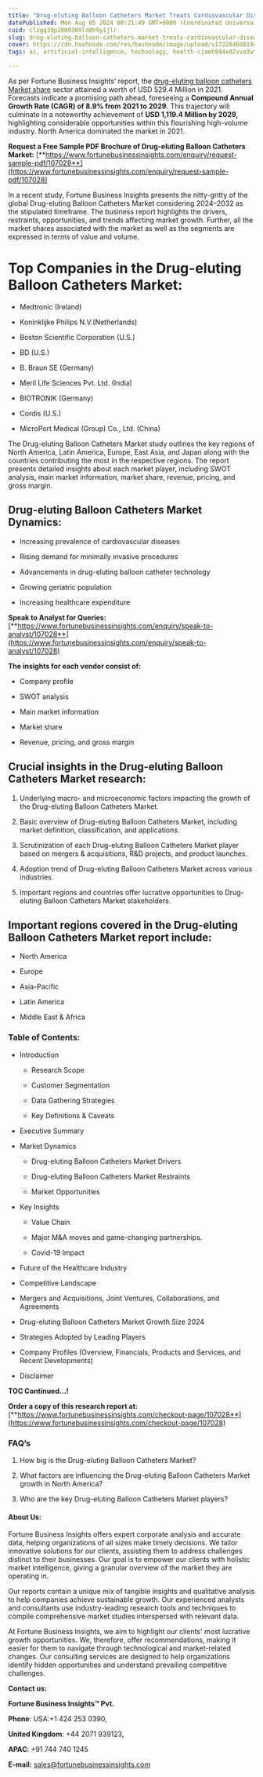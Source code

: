 ```yaml
---
title: "Drug-eluting Balloon Catheters Market Treats Cardiovascular Diseases with Minimally Invasive Solutions"
datePublished: Mon Aug 05 2024 08:21:49 GMT+0000 (Coordinated Universal Time)
cuid: clzgq39p2000309ld0h9y1jlr
slug: drug-eluting-balloon-catheters-market-treats-cardiovascular-diseases-with-minimally-invasive-solutions
cover: https://cdn.hashnode.com/res/hashnode/image/upload/v1722846081949/b21381d8-6c8b-4f72-9883-c2b1daf718c7.png
tags: ai, artificial-intelligence, technology, health-cjaeh844x02vvo3wtj5r2s75q, healthcare

---
```


As per Fortune Business Insights’ report, the [drug-eluting balloon catheters Market share](https://www.fortunebusinessinsights.com/drug-eluting-balloon-catheters-market-107028) sector attained a worth of USD 529.4 Million in 2021. Forecasts indicate a promising path ahead, foreseeing a **Compound Annual Growth Rate (CAGR) of 8.9% from 2021 to 2029.** This trajectory will culminate in a noteworthy achievement of **USD 1,119.4 Million by 2029,** highlighting considerable opportunities within this flourishing high-volume industry. North America dominated the market in 2021.

**Request a Free Sample PDF Brochure of Drug-eluting Balloon Catheters Market:** [**https://www.fortunebusinessinsights.com/enquiry/request-sample-pdf/107028**](https://www.fortunebusinessinsights.com/enquiry/request-sample-pdf/107028)

In a recent study, Fortune Business Insights presents the nitty-gritty of the global Drug-eluting Balloon Catheters Market considering 2024–2032 as the stipulated timeframe. The business report highlights the drivers, restraints, opportunities, and trends affecting market growth. Further, all the market shares associated with the market as well as the segments are expressed in terms of value and volume.

# **Top Companies in the Drug-eluting Balloon Catheters Market:**

* Medtronic (Ireland)
    
* Koninklijke Philips N.V.(Netherlands)
    
* Boston Scientific Corporation (U.S.)
    
* BD (U.S.)
    
* B. Braun SE (Germany)
    
* Meril Life Sciences Pvt. Ltd. (India)
    
* BIOTRONIK (Germany)
    
* Cordis (U.S.)
    
* MicroPort Medical (Group) Co., Ltd. (China)
    

The Drug-eluting Balloon Catheters Market study outlines the key regions of North America, Latin America, Europe, East Asia, and Japan along with the countries contributing the most in the respective regions. The report presents detailed insights about each market player, including SWOT analysis, main market information, market share, revenue, pricing, and gross margin.

## Drug-eluting Balloon Catheters Market **Dynamics**:

* Increasing prevalence of cardiovascular diseases
    
* Rising demand for minimally invasive procedures
    
* Advancements in drug-eluting balloon catheter technology
    
* Growing geriatric population
    
* Increasing healthcare expenditure
    

**Speak to Analyst for Queries:** [**https://www.fortunebusinessinsights.com/enquiry/speak-to-analyst/107028**](https://www.fortunebusinessinsights.com/enquiry/speak-to-analyst/107028)

**The insights for each vendor consist of:**

* Company profile
    
* SWOT analysis
    
* Main market information
    
* Market share
    
* Revenue, pricing, and gross margin
    

## **Crucial insights in the Drug-eluting Balloon Catheters Market research:**

1. Underlying macro- and microeconomic factors impacting the growth of the Drug-eluting Balloon Catheters Market.
    
2. Basic overview of Drug-eluting Balloon Catheters Market, including market definition, classification, and applications.
    
3. Scrutinization of each Drug-eluting Balloon Catheters Market player based on mergers & acquisitions, R&D projects, and product launches.
    
4. Adoption trend of Drug-eluting Balloon Catheters Market across various industries.
    
5. Important regions and countries offer lucrative opportunities to Drug-eluting Balloon Catheters Market stakeholders.
    

## **Important regions covered in the Drug-eluting Balloon Catheters Market report include:**

* North America
    
* Europe
    
* Asia-Pacific
    
* Latin America
    
* Middle East & Africa
    

### **Table of Contents:**

* Introduction
    
    * Research Scope
        
    * Customer Segmentation
        
    * Data Gathering Strategies
        
    * Key Definitions & Caveats
        
* Executive Summary
    
* Market Dynamics
    
    * Drug-eluting Balloon Catheters Market Drivers
        
    * Drug-eluting Balloon Catheters Market Restraints
        
    * Market Opportunities
        
* Key Insights
    
    * Value Chain
        
    * Major M&A moves and game-changing partnerships.
        
    * Covid-19 Impact
        
* Future of the Healthcare Industry
    
* Competitive Landscape
    
* Mergers and Acquisitions, Joint Ventures, Collaborations, and Agreements
    
* Drug-eluting Balloon Catheters Market Growth Size 2024
    
* Strategies Adopted by Leading Players
    
* Company Profiles (Overview, Financials, Products and Services, and Recent Developments)
    
* Disclaimer
    

**TOC Continued…!**

**Order a copy of this research report at:** [**https://www.fortunebusinessinsights.com/checkout-page/107028**](https://www.fortunebusinessinsights.com/checkout-page/107028)

### **FAQ’s**

1. How big is the Drug-eluting Balloon Catheters Market?
    
2. What factors are influencing the Drug-eluting Balloon Catheters Market growth in North America?
    
3. Who are the key Drug-eluting Balloon Catheters Market players?
    

#### **About Us:**

Fortune Business Insights offers expert corporate analysis and accurate data, helping organizations of all sizes make timely decisions. We tailor innovative solutions for our clients, assisting them to address challenges distinct to their businesses. Our goal is to empower our clients with holistic market intelligence, giving a granular overview of the market they are operating in.

Our reports contain a unique mix of tangible insights and qualitative analysis to help companies achieve sustainable growth. Our experienced analysts and consultants use industry-leading research tools and techniques to compile comprehensive market studies interspersed with relevant data.

At Fortune Business Insights, we aim to highlight our clients' most lucrative growth opportunities. We, therefore, offer recommendations, making it easier for them to navigate through technological and market-related changes. Our consulting services are designed to help organizations identify hidden opportunities and understand prevailing competitive challenges.

**Contact us:**

**Fortune Business Insights™ Pvt.**

**Phone**: USA:+1 424 253 0390,

**United Kingdom**: +44 2071 939123,

**APAC**: +91 744 740 1245

**E-mail:** [sales@fortunebusinessinsights.com](mailto:sales@fortunebusinessinsights.com)